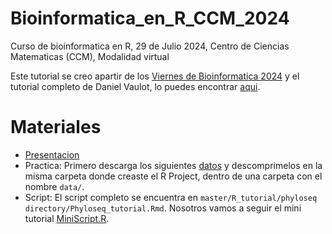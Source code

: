 # Bioinformatica_en_R_CCM_2024

Curso de bioinformatica en R, 29 de Julio 2024, Centro de Ciencias Matematicas (CCM), Modalidad virtual

Este tutorial se creo apartir de los [Viernes de Bioinformatica 2024](https://github.com/EveliaCoss/ViernesBioinfo2024) y el tutorial completo de Daniel Vaulot, lo puedes encontrar [aqui](https://vaulot.github.io/tutorials/Phyloseq_tutorial.html).

# Materiales

- [Presentacion](https://eveliacoss.github.io/Bioinformatica_en_R_CCM_2024/D1_IntroduccionR_slides.html)
- Practica: Primero descarga los siguientes [datos](https://github.com/vaulot/R_tutorials/archive/master.zip) y descomprimelos en la misma carpeta donde creaste el R Project, dentro de una carpeta con el nombre `data/`.
- Script: El script completo se encuentra en `master/R_tutorial/phyloseq directory/Phyloseq_tutorial.Rmd`. Nosotros vamos a seguir el mini tutorial [MiniScript.R](https://github.com/EveliaCoss/Bioinformatica_en_R_CCM_2024/blob/main/MiniScript.R).
